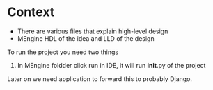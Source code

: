 # Context

* There are various files that explain high-level design
* MEngine HDL of the idea and LLD of the design

To run the project you need two things
1. In MEngine foldder click run in IDE, it will run __init__.py of the project

Later on we need application to forward this to probably Django.